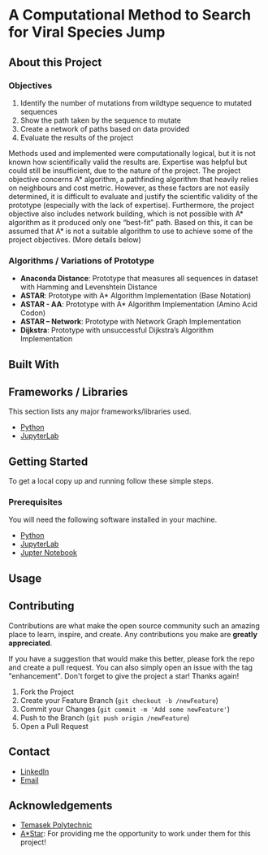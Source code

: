 # A Computational Method to Search for Viral Species Jump
## About this Project
### Objectives

1.	Identify the number of mutations from wildtype sequence to mutated sequences
2.	Show the path taken by the sequence to mutate
3.	Create a network of paths based on data provided
4.	Evaluate the results of the project

Methods used and implemented were computationally logical, but it is not known how scientifically valid the results are. Expertise was helpful but could still be insufficient, due to the nature of the project. The project objective concerns A* algorithm, a pathfinding algorithm that heavily relies on neighbours and cost metric. However, as these factors are not easily determined, it is difficult to evaluate and justify the scientific validity of the prototype (especially with the lack of expertise). Furthermore, the project objective also includes network building, which is not possible with A* algorithm as it produced only one “best-fit” path. Based on this, it can be assumed that A* is not a suitable algorithm to use to achieve some of the project objectives. (More details below)


<!-- ### Genomics vs. Genetics

### Phylogenetic Analysis

### DNA Sequencing -->


### Algorithms / Variations of Prototype
 * **Anaconda Distance**: Prototype that measures all sequences in dataset with Hamming and Levenshtein Distance
 * **ASTAR**: Prototype with A* Algorithm Implementation (Base Notation)
 * **ASTAR - AA**: Prototype with A* Algorithm Implementation (Amino Acid Codon)
 * **ASTAR – Network**: Prototype with Network Graph Implementation 
 * **Dijkstra**: Prototype with unsuccessful Dijkstra’s Algorithm Implementation 

## Built With
## Frameworks / Libraries
This section lists any major frameworks/libraries used.
* [Python](https://www.python.org/)
* [JupyterLab](https://pypi.org/project/jupyterlab/)

## Getting Started
To get a local copy up and running follow these simple steps.
### Prerequisites
You will need the following software installed in your machine.
* [Python](https://www.python.org/)
* [JupyterLab](https://pypi.org/project/jupyterlab/)
* [Jupter Notebook](https://jupyter.org/install)

## Usage

## Contributing
Contributions are what make the open source community such an amazing place to learn, inspire, and create. Any contributions you make are **greatly appreciated**.

If you have a suggestion that would make this better, please fork the repo and create a pull request. You can also simply open an issue with the tag "enhancement".
Don't forget to give the project a star! Thanks again!

1. Fork the Project
2. Create your Feature Branch (`git checkout -b /newFeature`)
3. Commit your Changes (`git commit -m 'Add some newFeature'`)
4. Push to the Branch (`git push origin /newFeature`)
5. Open a Pull Request

## Contact
* [LinkedIn](https://www.linkedin.com/in/joey-tan-zuyi/)
* [Email](mailto:joeytanbiz@gmail.com)

## Acknowledgements
- [Temasek Polytechnic](https://www.tp.edu.sg/home.html)
- [A*Star](https://www.a-star.edu.sg/): For providing me the opportunity to work under them for this project!
